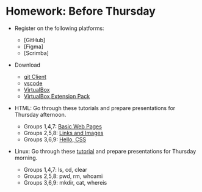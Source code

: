 # Homework:  Before Thursday

- Register on the following platforms:
  - [GitHub]
  - [Figma]
  - [Scrimba]

- Download
  - [git Client](https://git-scm.com/downloads)
  - [vscode](https://code.visualstudio.com/)
  - [VirtualBox](https://www.virtualbox.org/wiki/Downloads)
  - [VirtualBox Extension Pack](https://www.virtualbox.org/wiki/Downloads)

- HTML: Go through these tutorials and prepare presentations for Thursday afternoon.
  - Groups 1,4,7: [Basic Web Pages](https://internetingishard.netlify.app/html-and-css/basic-web-pages/)
  - Groups 2,5,8: [Links and Images](https://internetingishard.netlify.app/html-and-css/links-and-images/)
  - Groups 3,6,9: [Hello, CSS](https://internetingishard.netlify.app/html-and-css/hello-css/)

- Linux: Go through these [tutorial] and prepare presentations for Thursday morning.
  - Groups 1,4,7: ls, cd, clear
  - Groups 2,5,8: pwd, rm, whoami
  - Groups 3,6,9: mkdir, cat, whereis

  
<!-- Links -->
[tutorial]:https://www.geeksforgeeks.org/basic-linux-commands/

